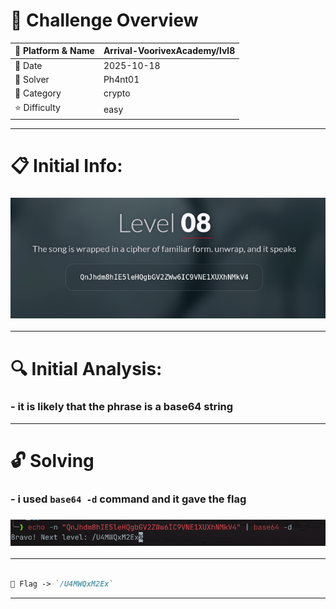 #  📌 Challenge Overview

| 🧩 Platform & Name | Arrival-VoorivexAcademy/lvl8 |
| ------------------ | ---------------------------- |
| 📅 Date            | 2025-10-18                   |
| 👾 Solver          | Ph4nt01                      |
| 🔰 Category        | crypto                       |
| ⭐ Difficulty       | easy                         |

---

# 📋 Initial Info:

### ![img](./imgs/lvl8.png)

---

# 🔍 Initial Analysis:

### - it is likely that the phrase is a base64 string

---

# 🔓 Solving

### - i used `base64 -d` command and it gave the flag
### ![img](./imgs/lvl8-1.png)

---

```markdown

🚩 Flag -> `/U4MWQxM2Ex`

```

---

